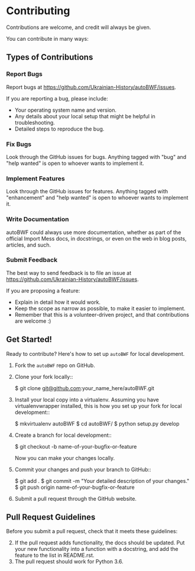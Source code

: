 # Contributing

Contributions are welcome, and credit will always be given.

You can contribute in many ways:

## Types of Contributions

### Report Bugs

Report bugs at https://github.com/Ukrainian-History/autoBWF/issues.

If you are reporting a bug, please include:

* Your operating system name and version.
* Any details about your local setup that might be helpful in troubleshooting.
* Detailed steps to reproduce the bug.

### Fix Bugs

Look through the GitHub issues for bugs. Anything tagged with "bug" and "help
wanted" is open to whoever wants to implement it.

### Implement Features

Look through the GitHub issues for features. Anything tagged with "enhancement"
and "help wanted" is open to whoever wants to implement it.

### Write Documentation

autoBWF could always use more documentation, whether as part of the
official Import Mess docs, in docstrings, or even on the web in blog posts,
articles, and such.

### Submit Feedback

The best way to send feedback is to file an issue at https://github.com/Ukrainian-History/autoBWF/issues.

If you are proposing a feature:

* Explain in detail how it would work.
* Keep the scope as narrow as possible, to make it easier to implement.
* Remember that this is a volunteer-driven project, and that contributions
  are welcome :)

## Get Started!

Ready to contribute? Here's how to set up `autoBWF` for local development.

1. Fork the `autoBWF` repo on GitHub.
2. Clone your fork locally::

    $ git clone git@github.com:your_name_here/autoBWF.git

3. Install your local copy into a virtualenv. Assuming you have virtualenvwrapper installed, this is how you set up your fork for local development::

    $ mkvirtualenv autoBWF
    $ cd autoBWF/
    $ python setup.py develop

4. Create a branch for local development::

    $ git checkout -b name-of-your-bugfix-or-feature

   Now you can make your changes locally.

6. Commit your changes and push your branch to GitHub::

    $ git add .
    $ git commit -m "Your detailed description of your changes."
    $ git push origin name-of-your-bugfix-or-feature

7. Submit a pull request through the GitHub website.

Pull Request Guidelines
-----------------------

Before you submit a pull request, check that it meets these guidelines:


2. If the pull request adds functionality, the docs should be updated. Put
   your new functionality into a function with a docstring, and add the
   feature to the list in README.rst.
3. The pull request should work for Python 3.6. 
